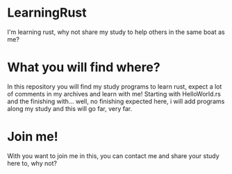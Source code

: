 # LearningRust
I'm learning rust, why not share my study to help others in the same boat as me? 

# What you will find where?
In this repository you will find my study programs to learn rust, expect a lot of comments in my archives and learn with me! 
Starting with HelloWorld.rs and the finishing with... well, no finishing expected here, i will add programs along my study and this will go far, very far.

# Join me!
With you want to join me in this, you can contact me and share your study here to, why not?
